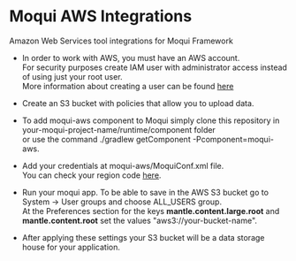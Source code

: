 # Moqui AWS Integrations

Amazon Web Services tool integrations for Moqui Framework

* In order to work with AWS, you must have an AWS account.  
For security purposes create IAM user with administrator access instead of using just your root user.  
More information about creating a user can be found [here](https://docs.aws.amazon.com/mediapackage/latest/ug/setting-up-create-iam-user.html)

* Create an S3 bucket with policies that allow you to upload data.

* To add moqui-aws component to Moqui simply clone this repository in your-moqui-project-name/runtime/component folder  
or use the command ./gradlew getComponent -Pcomponent=moqui-aws.

* Add your credentials at moqui-aws/MoquiConf.xml file.  
You can check your region code [here](https://docs.aws.amazon.com/general/latest/gr/rande.html).

* Run your moqui app. To be able to save in the AWS S3 bucket go to System -> User groups and choose ALL_USERS group.  
At the Preferences section for the keys **mantle.content.large.root**  and **mantle.content.root** set the values "aws3://your-bucket-name".

* After applying these settings your S3 bucket will be a data storage house for your application.
